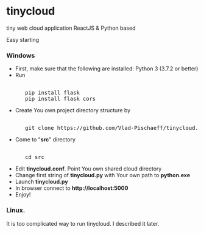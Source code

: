 # tinycloud
tiny web cloud application ReactJS &amp; Python based

Easy starting

<h3>Windows</h3>
<p>

<ul>
   <li> First, make sure that the following are installed:
   Python 3 (3.7.2 or better)
<li> Run 
<pre><tt>
   pip install flask
   pip install flask_cors
</tt></pre>
<li> Create You own project directory structure by
<pre><tt>
   git clone https://github.com/Vlad-Pischaeff/tinycloud.git
</tt></pre>
<li> Come to "<b>src</b>" directory
<pre><tt>
   cd src
</tt></pre>

<li> Edit <b>tinycloud.conf</b>. Point You own shared cloud directory
<li> Change first string of <b>tinycloud.py</b> with Your own path to <b>python.exe</b>
<li> Launch <b>tinycloud.py</b>
<li> In browser connect to <b>http://localhost:5000</b>
<li> Enjoy!
   </ul>

<h3>Linux.</h3>

It is too complicated way to run tinycloud. I described it later.
